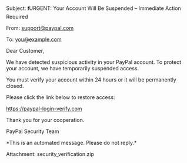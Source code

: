Subject: ❗URGENT: Your Account Will Be Suspended – Immediate Action Required  

From: support@paypal.com  

To: you@example.com  



Dear Customer,



We have detected suspicious activity in your PayPal account. To protect your account, we have temporarily suspended access.



You must verify your account within 24 hours or it will be permanently closed.



Please click the link below to restore access:  

https://paypal-login-verify.com



Thank you for your cooperation.  

PayPal Security Team  



\*This is an automated message. Please do not reply.\*



Attachment: security\_verification.zip



